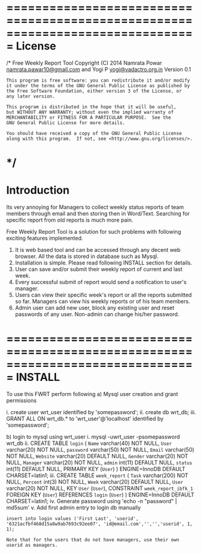 ===============================================================================
License
===============================================================================
/*
    Free Weekly Report Tool
    Copyright (C) 2014 Namrata Powar <namrata.pawar10@gmail.com> and
    Yogi P <yogi@vadactro.org.in>
    Version 0.1

    This program is free software: you can redistribute it and/or modify
    it under the terms of the GNU General Public License as published by
    the Free Software Foundation, either version 3 of the License, or
    any later version.

    This program is distributed in the hope that it will be useful,
    but WITHOUT ANY WARRANTY; without even the implied warranty of
    MERCHANTABILITY or FITNESS FOR A PARTICULAR PURPOSE.  See the
    GNU General Public License for more details.

    You should have received a copy of the GNU General Public License
    along with this program.  If not, see <http://www.gnu.org/licenses/>.
*/
===============================================================================
Introduction
===============================================================================
Its very annoying for Managers to collect weekly status reports of team members
through email and then storing then in Word/Text. Searching for specific report
from old reports is much more pain.

Free Weekly Report Tool is a solution for such problems with following exciting
features implemented.

1. It is web based tool and can be accessed through any decent web browser.
   All the data is stored in database such as Mysql.
2. Installation is simple. Please read following INSTALL section for details.
3. User can save and/or submit their weekly report of current and last week.
4. Every successful submit of report would send a notification to user's
   manager.
5. Users can view their specific week's report or all the reports submitted so
   far. Managers can view his weekly reports  or of his team members.
6. Admin user can add new user, block any existing user and reset passwords of
   any user. Non-admin can change his/her password.

===============================================================================
INSTALL
===============================================================================
To use this FWRT perform following
a)  Mysql user creation and grant permissions 

i.	create user wrt_user identified by 'somepassword';
ii.	create db wrt_db;
iii.	GRANT ALL ON wrt_db.* to 'wrt_user'@'localhost' identified by 'somepassword';

b) login to mysql using wrt_user
i.	mysql -uwrt_user -psomepassword wrt_db
ii.	CREATE TABLE `login` (
	  `Name` varchar(40) NOT NULL,
	  `User` varchar(20) NOT NULL,
	  `password` varchar(50) NOT NULL,
	  `Email` varchar(50) NOT NULL,
	  `Website` varchar(20) DEFAULT NULL,
	  `Gender` varchar(20) NOT NULL,
	  `Manager` varchar(20) NOT NULL,
	  `admin` int(11) DEFAULT NULL,
	  `status` int(11) DEFAULT NULL,
	  PRIMARY KEY (`User`)
	) ENGINE=InnoDB DEFAULT CHARSET=latin1;
iii. 	CREATE TABLE `week_report` (
	  `Task` varchar(200) NOT NULL,
	  `Percent` int(3) NOT NULL,
	  `Week` varchar(20) DEFAULT NULL,
	  `User` varchar(20) NOT NULL,
	  KEY `User` (`User`),
	  CONSTRAINT `week_report_ibfk_1` FOREIGN KEY (`User`) REFERENCES `login` (`User`)
	) ENGINE=InnoDB DEFAULT CHARSET=latin1;
iv. 	Generate password using 'echo -n "password" | md5sum'
v. 	Add first admin entry to login db manually

	insert into login values ('First Last', 'userid', '6321acfbf468d15a8w9ab7693c92ee07', 'id@email.com','','','userid', 1, 1);

	Note that for the users that do not have managers, use their own userid as managers.
